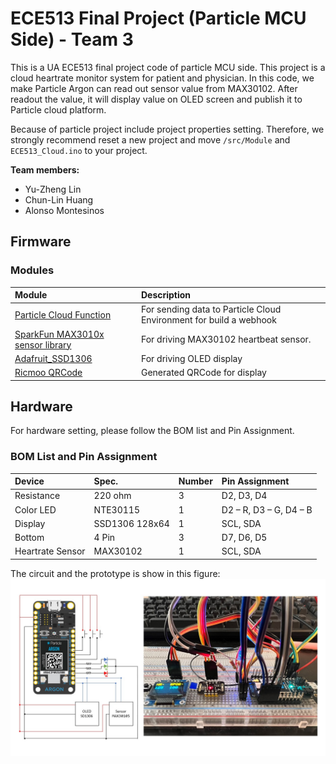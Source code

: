 ECE513 Final Project (Particle MCU Side) - Team 3
======

This is a UA ECE513 final project code of particle MCU side. This project is a cloud heartrate monitor system for patient and physician. In this code, we make Particle Argon can read out sensor value from MAX30102. After readout the value, it will display value on OLED screen and publish it to Particle cloud platform.  
  
Because of particle project include project properties setting. Therefore, we strongly recommend reset a new project and move ```/src/Module``` and ```ECE513_Cloud.ino``` to your project.

**Team members:**

- Yu-Zheng Lin
- Chun-Lin Huang
- Alonso Montesinos

Firmware
---------

### Modules
|Module|Description|
| :- | :- |
|[Particle Cloud Function](https://docs.particle.io/reference/device-os/api/cloud-functions/particle-function/)|For sending data to Particle Cloud Environment for build a webhook|
|[SparkFun MAX3010x sensor library](https://github.com/sparkfun/SparkFun_MAX3010x_Sensor_Library)|For driving MAX30102 heartbeat sensor.|
|[Adafruit_SSD1306](https://github.com/adafruit/Adafruit_SSD1306)|For driving OLED display|
|[Ricmoo QRCode](https://github.com/ricmoo/QRCode)|Generated QRCode for display|

Hardware
---------

For hardware setting, please follow the BOM list and Pin Assignment.

### BOM List and Pin Assignment
|Device|Spec.|Number|Pin Assignment|
| :- | :- | :- | :- |
|Resistance|220 ohm|3|D2, D3, D4|
|Color LED|NTE30115|1|D2 – R, D3 – G, D4 – B|
|Display|SSD1306 128x64|1|SCL, SDA|
|Bottom|4 Pin|3|D7, D6, D5|
|Heartrate Sensor|MAX30102|1|SCL, SDA|

The circuit and the prototype is show in this figure:  
![image circuit](./images/circuit.jpg)